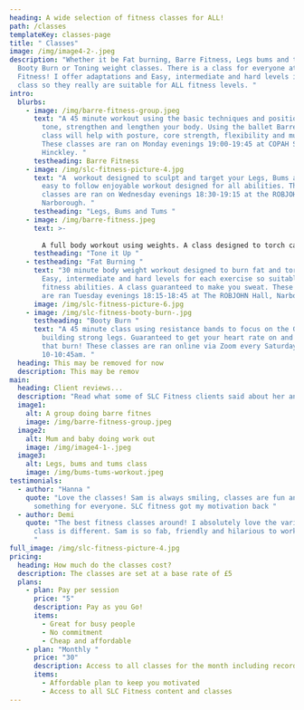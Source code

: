 ```yaml
---
heading: A wide selection of fitness classes for ALL!
path: /classes
templateKey: classes-page
title: " Classes"
image: /img/image4-2-.jpeg
description: "Whether it be Fat burning, Barre Fitness, Legs bums and tums,
  Booty Burn or Toning weight classes. There is a class for everyone at SLC
  Fitness! I offer adaptations and Easy, intermediate and hard levels in each
  class so they really are suitable for ALL fitness levels. "
intro:
  blurbs:
    - image: /img/barre-fitness-group.jpeg
      text: "A 45 minute workout using the basic techniques and positions in ballet to
        tone, strengthen and lengthen your body. Using the ballet Barre this
        class will help with posture, core strength, flexibility and much more.
        These classes are ran on Monday evenings 19:00-19:45 at COPAH Studios,
        Hinckley. "
      testheading: Barre Fitness
    - image: /img/slc-fitness-picture-4.jpg
      text: "A  workout designed to sculpt and target your Legs, Bums and Tums. An
        easy to follow enjoyable workout designed for all abilities. These
        classes are ran on Wednesday evenings 18:30-19:15 at the ROBJOHN Hall,
        Narborough. "
      testheading: "Legs, Bums and Tums "
    - image: /img/barre-fitness.jpeg
      text: >-
        
        A full body workout using weights. A class designed to torch calories and sculpt and tone the body. Suitable for all fitness levels. Options to use lighter or heavier weights. These classes are ran on Thursday evenings 18:45-19:30 at The Blaby and Whetstone Boys club, Whetstone.
      testheading: "Tone it Up "
    - testheading: "Fat Burning "
      text: "30 minute body weight workout designed to burn fat and torch calories.
        Easy, intermediate and hard levels for each exercise so suitable for all
        fitness abilities. A class guaranteed to make you sweat. These classes
        are ran Tuesday evenings 18:15-18:45 at The ROBJOHN Hall, Narborough. "
      image: /img/slc-fitness-picture-6.jpg
    - image: /img/slc-fitness-booty-burn-.jpg
      testheading: "Booty Burn "
      text: "A 45 minute class using resistance bands to focus on the Glutes and
        building strong legs. Guaranteed to get your heart rate on and feeling
        that burn! These classes are ran online via Zoom every Saturday morning
        10-10:45am. "
  heading: This may be removed for now
  description: This may be remov
main:
  heading: Client reviews...
  description: "Read what some of SLC Fitness clients said about her and her classes. "
  image1:
    alt: A group doing barre fitnes
    image: /img/barre-fitness-group.jpeg
  image2:
    alt: Mum and baby doing work out
    image: /img/image4-1-.jpeg
  image3:
    alt: Legs, bums and tums class
    image: /img/bums-tums-workout.jpeg
testimonials:
  - author: "Hanna "
    quote: "Love the classes! Sam is always smiling, classes are fun and there is
      something for everyone. SLC fitness got my motivation back "
  - author: Demi
    quote: "The best fitness classes around! I absolutely love the variety, every
      class is different. Sam is so fab, friendly and hilarious to work out with
      "
full_image: /img/slc-fitness-picture-4.jpg
pricing:
  heading: How much do the classes cost?
  description: The classes are set at a base rate of £5
  plans:
    - plan: Pay per session
      price: "5"
      description: Pay as you Go!
      items:
        - Great for busy people
        - No commitment
        - Cheap and affordable
    - plan: "Monthly "
      price: "30"
      description: Access to all classes for the month including recordimgs
      items:
        - Affordable plan to keep you motivated
        - Access to all SLC Fitness content and classes
---
```

